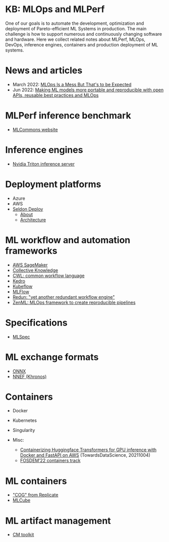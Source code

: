 # KB: MLOps and MLPerf

One of our goals is to automate the development, optimization and deployment of Pareto-efficient ML Systems in production. 
The main challenge is how to support numerous and continuously changing software and hardware. 
Here we collect related notes about MLPerf, MLOps, DevOps, inference engines, containers and production deployment of ML systems.

# News and articles

- March 2022: [MLOps Is a Mess But That's to be Expected](https://www.mihaileric.com/posts/mlops-is-a-mess)
- Jun 2022: [Making ML models more portable and reproducible with open APIs, reusable best practices and MLOps](https://arxiv.org/abs/2006.07161)


# MLPerf inference benchmark

- [MLCommons website](https://mlcommons.org)

# Inference engines

- [Nvidia Triton inference server](https://developer.nvidia.com/nvidia-triton-inference-server)

# Deployment platforms

- Azure
- AWS
- [Seldon Deploy](https://www.seldon.io/solutions/deploy)
  - [About](https://deploy.seldon.io/en/v1.4/contents/about/index.html)
  - [Architecture](https://deploy.seldon.io/en/v1.4/contents/architecture/index.html)

# ML workflow and automation frameworks

- [AWS SageMaker](https://aws.amazon.com/pm/sagemaker)
- [Collective Knowledge](https://github.com/mlcommons/ck)
- [CWL: common workflow language](https://www.commonwl.org)
- [Kedro](https://github.com/kedro-org/kedro)
- [Kubeflow](https://www.kubeflow.org)
- [MLFlow](https://mlflow.org/)
- [Redun: "yet another redundant workflow engine"]( https://github.com/insitro/redun )
- [ZenML: MLOps framework to create reproducible pipelines](https://github.com/zenml-io/zenml)

# Specifications

- [MLSpec](https://github.com/mlspec/MLSpec)

# ML exchange formats

- [ONNX](https://onnx.ai)
- [NNEF (Khronos)](https://www.khronos.org/nnef)

# Containers

- Docker
- Kubernetes
- Singularity

- Misc:
    - [Containerizing Huggingface Transformers for GPU inference with Docker and FastAPI on AWS](https://towardsdatascience.com/containerizing-huggingface-transformers-for-gpu-inference-with-docker-and-fastapi-on-aws-d4a83edede2f) (TowardsDataScience, 20211004)
    - [FOSDEM’22 containers track](https://fosdem.org/2022/schedule/track/containers/)

# ML containers

- ["COG" from Replicate](https://github.com/replicate/cog)
- [MLCube](https://github.com/mlcommons/mlcube)

# ML artifact management

- [CM toolkit](https://github.com/mlcommons/ck/tree/master/ck2)
